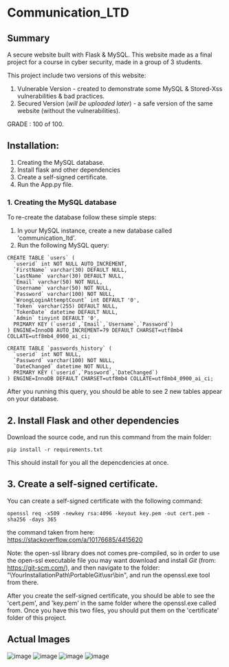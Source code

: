 # Communication_LTD

## Summary
A secure website built with Flask & MySQL.
This website made as a final project for a course in cyber security, made in a group of 3 students.

This project include two versions of this website:
1. Vulnerable Version - created to demonstrate some MySQL & Stored-Xss vulnerabilities & bad practices.
2. Secured Version (*will be uploaded later*) - a safe version of the same website (without the vulnerabilities).

GRADE : 100 of 100.
<br>


## Installation:
1. Creating the MySQL database.
2. Install flask and other dependencies
3. Create a self-signed certificate.
4. Run the App.py file.


### 1. Creating the MySQL database
To re-create the database follow these simple steps:
1. In your MySQL instance, create a new database called 'communication_ltd'.
2. Run the following MySQL query:
```
CREATE TABLE `users` (
  `userid` int NOT NULL AUTO_INCREMENT,
  `FirstName` varchar(30) DEFAULT NULL,
  `LastName` varchar(30) DEFAULT NULL,
  `Email` varchar(50) NOT NULL,
  `Username` varchar(50) NOT NULL,
  `Password` varchar(100) NOT NULL,
  `WrongLoginAttemptCount` int DEFAULT '0',
  `Token` varchar(255) DEFAULT NULL,
  `TokenDate` datetime DEFAULT NULL,
  `Admin` tinyint DEFAULT '0',
  PRIMARY KEY (`userid`,`Email`,`Username`,`Password`)
) ENGINE=InnoDB AUTO_INCREMENT=79 DEFAULT CHARSET=utf8mb4 COLLATE=utf8mb4_0900_ai_ci;

CREATE TABLE `passwords_history` (
  `userid` int NOT NULL,
  `Password` varchar(100) NOT NULL,
  `DateChanged` datetime NOT NULL,
  PRIMARY KEY (`userid`,`Password`,`DateChanged`)
) ENGINE=InnoDB DEFAULT CHARSET=utf8mb4 COLLATE=utf8mb4_0900_ai_ci;
```

After you running this query, you should be able to see 2 new tables appear on your database.

## 2. Install Flask and other dependencies
Download the source code, and run this command from the main folder:
```
pip install -r requirements.txt
```
This should install for you all the depencdencies at once.

## 3. Create a self-signed certificate.
You can create a self-signed certificate with the following command:
```
openssl req -x509 -newkey rsa:4096 -keyout key.pem -out cert.pem -sha256 -days 365
```
the command taken from here: https://stackoverflow.com/a/10176685/4415620

Note: the open-ssl library does not comes pre-compiled, so in order to use the open-ssl executable file you may want download and install *Git* (from: https://git-scm.com/), and then navigate to the folder: "\YourInstallationPath\PortableGit\usr\bin", and run the openssl.exe tool from there.

After you create the self-signed certificate, you should be able to see the 'cert.pem', and 'key.pem' in the same folder where the openssl.exe called from.
Once you have this two files, you should put them on the 'certificate' folder of this project.

## Actual Images
![image](https://user-images.githubusercontent.com/18194032/209861919-232b8565-b680-45cf-9212-c3c3cf42e808.png)
![image](https://user-images.githubusercontent.com/18194032/209861971-256d4b63-0a4d-49a7-87e8-3c64c31c3a21.png)
![image](https://user-images.githubusercontent.com/18194032/209862014-c54bc87a-8be0-4596-a637-db99e140b8dd.png)
![image](https://user-images.githubusercontent.com/18194032/209862122-3e0eaf77-30cb-44d1-9b76-5ba2c2681389.png)
